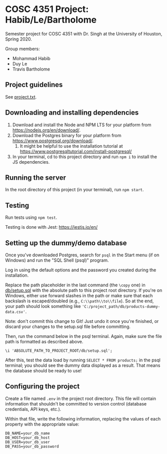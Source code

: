 # COSC 4351 Project: Habib/Le/Bartholome

Semester project for COSC 4351 with Dr. Singh at the University of Houston, Spring 2020.

Group members:
- Mohammad Habib
- Duy Le
- Travis Bartholome

## Project guidelines

See [project.txt](./project.txt).

## Downloading and installing dependencies

1. Download and install the Node and NPM LTS for your platform from https://nodejs.org/en/download/.
2. Download the Postgres binary for your platform from https://www.postgresql.org/download/.
   1. It might be helpful to use the installation tutorial at https://www.postgresqltutorial.com/install-postgresql/
3. In your terminal, cd to this project directory and run `npm i` to install the JS dependencies.

## Running the server

In the root directory of this project (in your terminal), run `npm start`.

## Testing

Run tests using `npm test`.

Testing is done with Jest: https://jestjs.io/en/

## Setting up the dummy/demo database

Once you've downloaded Postgres, search for `psql` in the Start menu (if on Windows)
and run the "SQL Shell (psql)" program.

Log in using the default options and the password you created during the installation.

Replace the path placeholder in the last command (the `\copy` one) in [db/setup.sql](./db/setup.sql)
with the absolute path to this project root directory.
If you're on Windows, either use forward slashes in the path or make sure that each backslash
is escaped/doubled (e.g., `C:\\path\\to\\file`).
So at the end, your path should look something like `'C:/project_path/db/products-dummy-data.csv'`.

Note: don't commit this change to Git! Just undo it once you're finished,
or discard your changes to the setup.sql file before committing.

Then, run the command below in the psql terminal.
Again, make sure the file path is formatted as described above.

```
\i 'ABSOLUTE_PATH_TO_PROJECT_ROOT/db/setup.sql';
```

After this, test the data load by running `SELECT * FROM products;` in the psql
terminal; you should see the dummy data displayed as a result.
That means the database should be ready to use!

## Configuring the project

Create a file named `.env` in the project root directory.
This file will contain information that shouldn't be committed to version control
(database credentials, API keys, etc.).

Within that file, write the following information, replacing the values of each property
with the appropriate value:

```
DB_NAME=your_db_name
DB_HOST=your_db_host
DB_USER=your_db_user
DB_PASS=your_db_password
```
